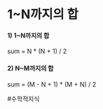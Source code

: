 # 1~N까지의 합

#### 1) 1~N까지의 합
sum = N * (N + 1) / 2  

#### 2) N~M까지의 합
sum = (M - N + 1) * (M + N) / 2  

#수학적지식